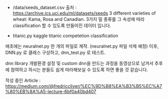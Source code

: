 

* /data/seeds_dataset.csv
    출처 : https://archive.ics.uci.edu/ml/datasets/seeds
    3 different varieties of wheat: Kama, Rosa and Canadian.
    3가지 밀 종류를 그 속성에 따라 classification 할 수 있도록 만들어진 데이터 입니다.

* titanic.py
    kaggle titanic competetion classification


애초에는 neuralnet.py 한 개의 파일로 제작. (neuralnet.py 파일 삭제 예정)
이후, DNN.py 로 클래스 구성하고, dnn_test.py 로 테스트.

dnn library 개발환경 설정 및 custom dnn을 만드는 과정을 동영상으로 남겨서 추후에 참여하고 하시는 분들도 쉽게 따라해보실 수 있도록 하면 좋을 것 같습니다.

작성 중인 Article : https://medium.com/@fredriccliver/%EC%9D%B8%EA%B3%B5%EC%A7%80%EB%8A%A5-lecture-6bf0a40bd407